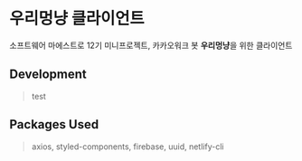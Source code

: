 # 우리멍냥 클라이언트

소프트웨어 마에스트로 12기 미니프로젝트, 카카오워크 봇 **우리멍냥**을 위한 클라이언트

## Development

> test

## Packages Used

> axios, styled-components, firebase, uuid, netlify-cli

